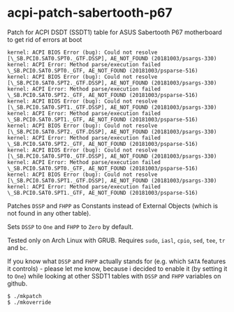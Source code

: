 # acpi-patch-sabertooth-p67
Patch for ACPI DSDT (SSDT1) table for ASUS Sabertooth P67 motherboard to get rid of errors at boot
```
kernel: ACPI BIOS Error (bug): Could not resolve [\_SB.PCI0.SAT0.SPT0._GTF.DSSP], AE_NOT_FOUND (20181003/psargs-330)
kernel: ACPI Error: Method parse/execution failed \_SB.PCI0.SAT0.SPT0._GTF, AE_NOT_FOUND (20181003/psparse-516)
kernel: ACPI BIOS Error (bug): Could not resolve [\_SB.PCI0.SAT0.SPT2._GTF.DSSP], AE_NOT_FOUND (20181003/psargs-330)
kernel: ACPI Error: Method parse/execution failed \_SB.PCI0.SAT0.SPT2._GTF, AE_NOT_FOUND (20181003/psparse-516)
kernel: ACPI BIOS Error (bug): Could not resolve [\_SB.PCI0.SAT0.SPT1._GTF.DSSP], AE_NOT_FOUND (20181003/psargs-330)
kernel: ACPI Error: Method parse/execution failed \_SB.PCI0.SAT0.SPT1._GTF, AE_NOT_FOUND (20181003/psparse-516)
kernel: ACPI BIOS Error (bug): Could not resolve [\_SB.PCI0.SAT0.SPT2._GTF.DSSP], AE_NOT_FOUND (20181003/psargs-330)
kernel: ACPI Error: Method parse/execution failed \_SB.PCI0.SAT0.SPT2._GTF, AE_NOT_FOUND (20181003/psparse-516)
kernel: ACPI BIOS Error (bug): Could not resolve [\_SB.PCI0.SAT0.SPT0._GTF.DSSP], AE_NOT_FOUND (20181003/psargs-330)
kernel: ACPI Error: Method parse/execution failed \_SB.PCI0.SAT0.SPT0._GTF, AE_NOT_FOUND (20181003/psparse-516)
kernel: ACPI BIOS Error (bug): Could not resolve [\_SB.PCI0.SAT0.SPT1._GTF.DSSP], AE_NOT_FOUND (20181003/psargs-330)
kernel: ACPI Error: Method parse/execution failed \_SB.PCI0.SAT0.SPT1._GTF, AE_NOT_FOUND (20181003/psparse-516)
```

Patches `DSSP` and `FHPP` as Constants instead of External Objects (which is not found in any other table).

Sets `DSSP` to `One` and `FHPP` to `Zero` by default.

Tested only on Arch Linux with GRUB.
Requires `sudo`, `iasl`, `cpio`, `sed`, `tee`, `tr` and `bc`.

If you know what `DSSP` and `FHPP` actually stands for (e.g. which `SATA` features it controls) - please let me know, because i decided to enable it (by setting it to `One`) while looking at other SSDT1 tables with `DSSP` and `FHPP` variables on github.

```
$ ./mkpatch
$ ./mkoverride
```
